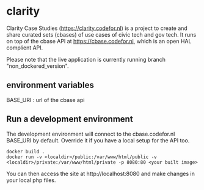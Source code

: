 # clarity
Clarity Case Studies (https://clarity.codefor.nl) is a project to create and share curated sets (cbases) of use cases of civic tech and gov tech. It runs on top of the cbase API at https://cbase.codefor.nl, which is an open HAL complient API.

Please note that the live application is currently running branch "non_dockered_version".

## environment variables
BASE_URI : url of the cbase api

## Run a development environment

The development environment will connect to the cbase.codefor.nl BASE_URI by default. Override it if you have a local setup for the API too.

```
docker build .
docker run -v <localdir>/public:/var/www/html/public -v <localdir>/private:/var/www/html/private -p 8080:80 <your built image>
```

You can then access the site at http://localhost:8080 and make changes in your local php files.
